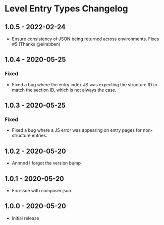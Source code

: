 # Level Entry Types Changelog

## 1.0.5 - 2022-02-24

- Ensure consistency of JSON being returned across environments. Fixes #5 (Thanks @eirabben)

## 1.0.4 - 2020-05-25

### Fixed

- Fixed a bug where the entry index JS was expecting the structure ID to match the section ID, which is not always the case.

## 1.0.3 - 2020-05-25

### Fixed

- Fixed a bug where a JS error was appearing on entry pages for non-structure entries.

## 1.0.2 - 2020-05-20

- Annnnd I forgot the version bump

## 1.0.1 - 2020-05-20

- Fix issue with composer.json

## 1.0.0 - 2020-05-20

- Initial release

